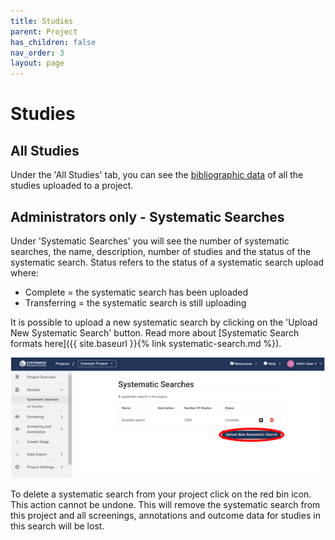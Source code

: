 ```yaml
---
title: Studies
parent: Project
has_children: false
nav_order: 3
layout: page
---
```


# Studies

## All Studies
Under the 'All Studies' tab, you can see the [bibliographic data](../data-dictionary-bibliographic.html) of all the studies uploaded to a project. 


## Administrators only - Systematic Searches
Under 'Systematic Searches' you will see the number of systematic searches, the name, description, number of studies and the status of the systematic search. Status refers to the status of a systematic search upload where: 
* Complete = the systematic search has been uploaded 
* Transferring = the systematic search is still uploading

It is possible to upload a new systematic search by clicking on the 'Upload New Systematic Search' button. Read more about [Systematic Search formats here]({{ site.baseurl }}{% link systematic-search.md %}).

![Search Upload](/figs/Fig_Search_Upload.png)

To delete a systematic search from your project click on the red bin icon. This action cannot be undone. This will remove the systematic search from this project and all screenings, annotations and outcome data for studies in this search will be lost. 